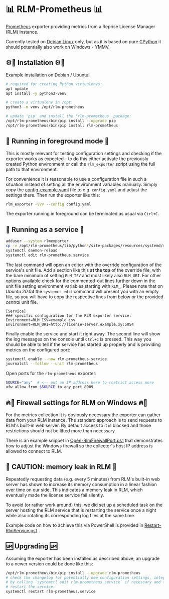 # 📊 RLM-Prometheus 📊

[Prometheus][1] exporter providing metrics from a Reprise License Manager (RLM)
instance.

Currently tested on [Debian Linux][4] only, but as it is based on pure
[CPython][5] it should potentially also work on Windows - YMMV.

## ⚙🔧 Installation ⚙🔧

Example installation on Debian / Ubuntu:

```bash
# required for creating Python virtualenvs:
apt update
apt install -y python3-venv

# create a virtualenv in /opt:
python3 -m venv /opt/rlm-prometheus

# update 'pip' and install the 'rlm-prometheus' package:
/opt/rlm-prometheus/bin/pip install --upgrade pip
/opt/rlm-prometheus/bin/pip install rlm-prometheus
```

## 🏃 Running in foreground mode 🏃

This is mostly relevant for testing configuration settings and checking if the
exporter works as expected - to do this either activate the previously created
Python environment or call the `rlm_exporter` script using the full path to that
environment.

For convenience it is reasonable to use a configuration file in such a situation
instead of setting all the environment variables manually. Simply copy the
[config-example.yaml][3] file to e.g. `config.yaml` and adjust the settings
there. Then run the exporter like this:

```bash
rlm_exporter -vvv --config config.yaml
```

The exporter running in foreground can be terminated as usual via `Ctrl+C`.

## 👟 Running as a service 👟

```bash
adduser --system rlmexporter
cp -v /opt/rlm-prometheus/lib/python*/site-packages/resources/systemd/rlm-prometheus.service  /etc/systemd/system/
systemctl daemon-reload
systemctl edit rlm-prometheus.service
```

The last command will open an editor with the override configuration of the
service's unit file. Add a section like this **at the top** of the override
file, with the bare minimum of setting `RLM_ISV` and most likely also `RLM_URI`.
For other options available check for the commented-out lines further down in
the unit file setting environment variables starting with `RLM_`. Please note
that on *Ubuntu 20.04* the `systemct edit` command will present you with an
empty file, so you will have to copy the respective lines from below or the
provided *central* unit file.

```text
[Service]
### specific configuration for the RLM exporter service:
Environment=RLM_ISV=example_isv
Environment=RLM_URI=http://license-server.example.xy:5054
```

Finally enable the service and start it right away. The second line will show
the log messages on the console until `Ctrl+C` is pressed. This way you should
be able to tell if the service has started up properly and is providing metrics
on the configured port:

```bash
systemctl enable --now rlm-prometheus.service
journalctl --follow --unit rlm-prometheus
```

Open ports for the `rlm-prometheus` exporter:

```bash
SOURCE="any"  # <-- put an IP address here to restrict access more
ufw allow from $SOURCE to any port 8909
```

## 🔥🧱 Firewall settings for RLM on Windows 🔥🧱

For the metrics collection it is obviously necessary the exporter can gather
data from your RLM instance. The standard approach is to send requests to RLM's
built-in web server. By default access to it is blocked and those restrictions
should not be lifted more than necessary.

There is an example snippet in [Open-RlmFirewallPort.ps1][2] that demonstrates
how to adjust the Windows firewall so the collector's host IP address is allowed
to connect to RLM.

## 👾 CAUTION: memory leak in RLM 👾

Repeatedly requesting data (e.g. every 5 minutes) from RLM's built-in web server
has shown to increase its memory consumption in a linear fashion over time on
our side. This indicates a memory leak in RLM, which eventually made the license
service fail silently.

To avoid (or rather work around) this, we did set up a scheduled task on the
server hosting the RLM service that is restarting the service once a night while
also rotating its corresponding log files at the same time.

Example code on how to achieve this via PowerShell is provided in
[Restart-RlmService.ps1][6].

## 🆙 Upgrading 🆙

Assuming the exporter has been installed as described above, an upgrade to a
newer version could be done like this:

```bash
/opt/rlm-prometheus/bin/pip install --upgrade rlm-prometheus
# check the changelog for potentially new configuration settings, integrate them
# by calling `systemctl edit rlm-prometheus.service` if necessary and finally
# restart the service:
systemctl restart rlm-prometheus.service
```

[1]: https://prometheus.io/
[2]: resources/powershell/Open-RlmFirewallPort.ps1
[3]: resources/config-example.yaml
[4]: https://debian.org/
[5]: https://github.com/python/cpython
[6]: resources/powershell/Restart-RlmService.ps1
